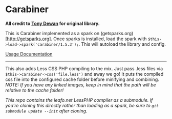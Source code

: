 Carabiner
=====================

**All credit to [Tony Dewan](http://codeigniter.com/forums/member/83507/) for original library.**

This is Carabiner implemented as a spark on (getsparks.org)[http://getsparks.org]. Once sparks is installed, load the spark with ```$this->load->spark('carabiner/1.5.3');```. This will autoload the library and config.

[Usage Documentation](http://codeigniter.com/wiki/Carabiner/)

---------------------

This also adds Less CSS PHP compiling to the mix. Just pass .less files via ```$this->carabiner->css('file.less')``` and away we go! It puts the compiled css file into the configured cache folder before minifying and combining. *NOTE: If you have any linked images, keep in mind that the path will be relative to the cache folder!*

*This repo contains the leafo.net LessPHP compiler as a submodule. If you're cloning this directly rather than loading as a spark, be sure to ```git submodule update --init``` after cloning.*